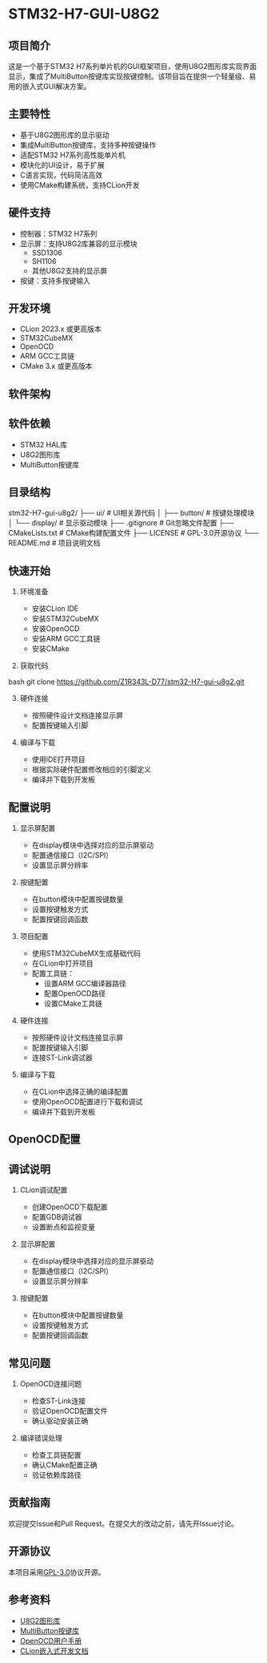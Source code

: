 # STM32-H7-GUI-U8G2

## 项目简介
这是一个基于STM32 H7系列单片机的GUI框架项目，使用U8G2图形库实现界面显示，集成了MultiButton按键库实现按键控制。该项目旨在提供一个轻量级、易用的嵌入式GUI解决方案。

## 主要特性
- 基于U8G2图形库的显示驱动
- 集成MultiButton按键库，支持多种按键操作
- 适配STM32 H7系列高性能单片机
- 模块化的UI设计，易于扩展
- C语言实现，代码简洁高效
- 使用CMake构建系统，支持CLion开发

## 硬件支持
- 控制器：STM32 H7系列
- 显示屏：支持U8G2库兼容的显示模块
  - SSD1306
  - SH1106
  - 其他U8G2支持的显示屏
- 按键：支持多按键输入

## 开发环境
- CLion 2023.x 或更高版本
- STM32CubeMX
- OpenOCD
- ARM GCC工具链
- CMake 3.x 或更高版本

## 软件架构

## 软件依赖
- STM32 HAL库
- U8G2图形库
- MultiButton按键库

## 目录结构 
stm32-H7-gui-u8g2/
├── ui/ # UI相关源代码
│ ├── button/ # 按键处理模块
│ └── display/ # 显示驱动模块
├── .gitignore # Git忽略文件配置
├── CMakeLists.txt # CMake构建配置文件
├── LICENSE # GPL-3.0开源协议
└── README.md # 项目说明文档

## 快速开始
1. 环境准备
   - 安装CLion IDE
   - 安装STM32CubeMX
   - 安装OpenOCD
   - 安装ARM GCC工具链
   - 安装CMake

2. 获取代码

bash
git clone https://github.com/Z1R343L-D77/stm32-H7-gui-u8g2.git

3. 硬件连接
   - 按照硬件设计文档连接显示屏
   - 配置按键输入引脚

4. 编译与下载
   - 使用IDE打开项目
   - 根据实际硬件配置修改相应的引脚定义
   - 编译并下载到开发板

## 配置说明
1. 显示屏配置
   - 在display模块中选择对应的显示屏驱动
   - 配置通信接口（I2C/SPI）
   - 设置显示屏分辨率

2. 按键配置
   - 在button模块中配置按键数量
   - 设置按键触发方式
   - 配置按键回调函数

3. 项目配置
   - 使用STM32CubeMX生成基础代码
   - 在CLion中打开项目
   - 配置工具链：
     - 设置ARM GCC编译器路径
     - 配置OpenOCD路径
     - 设置CMake工具链

4. 硬件连接
   - 按照硬件设计文档连接显示屏
   - 配置按键输入引脚
   - 连接ST-Link调试器

5. 编译与下载
   - 在CLion中选择正确的编译配置
   - 使用OpenOCD配置进行下载和调试
   - 编译并下载到开发板

## OpenOCD配置


## 调试说明
1. CLion调试配置
   - 创建OpenOCD下载配置
   - 配置GDB调试器
   - 设置断点和监视变量

2. 显示屏配置
   - 在display模块中选择对应的显示屏驱动
   - 配置通信接口（I2C/SPI）
   - 设置显示屏分辨率

3. 按键配置
   - 在button模块中配置按键数量
   - 设置按键触发方式
   - 配置按键回调函数

## 常见问题
1. OpenOCD连接问题
   - 检查ST-Link连接
   - 验证OpenOCD配置文件
   - 确认驱动安装正确

2. 编译错误处理
   - 检查工具链配置
   - 确认CMake配置正确
   - 验证依赖库路径

## 贡献指南
欢迎提交Issue和Pull Request。在提交大的改动之前，请先开Issue讨论。

## 开源协议
本项目采用[GPL-3.0](LICENSE)协议开源。

## 参考资料
- [U8G2图形库](https://github.com/olikraus/u8g2)
- [MultiButton按键库](https://github.com/0x1abin/MultiButton)
- [OpenOCD用户手册](http://openocd.org/doc/html/index.html)
- [CLion嵌入式开发文档](https://www.jetbrains.com/help/clion/embedded-development.html)
